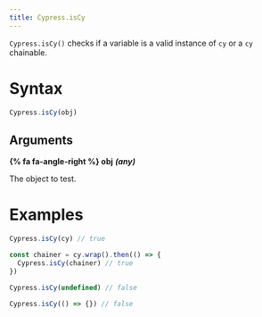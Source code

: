 ```yaml
---
title: Cypress.isCy
---
```


`Cypress.isCy()` checks if a variable is a valid instance of `cy` or a `cy` chainable.

# Syntax

```javascript
Cypress.isCy(obj)
```

## Arguments

**{% fa fa-angle-right %} obj** ***(any)***

The object to test.

# Examples

```javascript
Cypress.isCy(cy) // true

const chainer = cy.wrap().then(() => {
  Cypress.isCy(chainer) // true
})

Cypress.isCy(undefined) // false

Cypress.isCy(() => {}) // false
```
